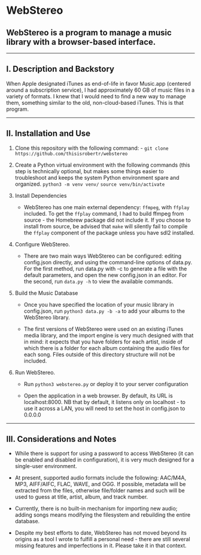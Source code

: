 # WebStereo

## WebStereo is a program to manage a music library with a browser-based interface.

---

## I. Description and Backstory

When Apple designated iTunes as end-of-life in favor Music.app (centered around a subscription service), I had approximately 60 GB of music files in a variety of formats. I knew that I would need to find a new way to manage them, something similar to the old, non-cloud-based iTunes. This is that program.

---

## II. Installation and Use

1. Clone this repository with the following command:
        - `git clone https://github.com/thisisrobertr/webstereo`

2. Create a Python virtual environment with the following commands (this step is technically optional, but makes some things easier to troubleshoot and keeps the system Python environment spare and organized.
         `python3 -m venv venv/`
      `source venv/bin/activate`

3. Install Dependencies
    - WebStereo has one main external dependency: `ffmpeg`, with `ffplay` included. To get the `ffplay` command, I had to build ffmpeg from source - the Homebrew package did not include it. If you choose to install from source, be advised that `make` will silently fail to compile the `ffplay` component of the package unless you have sdl2 installed.
    
4. Configure WebStereo.
    - There are two main ways WebStereo can be configured: editing config.json directly, and using the command-line options of data.py. For the first method, run data.py with -c to generate a file with the default parameters, and open the new config.json in an editor. For the second, run `data.py -h` to view the available commands.
 
5. Build the Music Database
    - Once you have specified the location of your music library in config.json, run `python3 data.py -b -a` to add your albums to the WebStereo library.
    
    - The first versions of WebStereo were used on an existing iTunes media library, and the import engine is very much designed with that in mind: it expects that you have folders for each artist, inside of which there is a folder for each album containing the audio files for each song. Files outside of this directory structure will not be included.
     
6. Run WebStereo.
    - Run `python3 webstereo.py` or deploy it to your server configuration
    
    - Open the application in a web browser. By default, its URL is localhost:8000. NB that by default, it listens only on localhost - to use it across a LAN, you will need to set the host in config.json to 0.0.0.0

---

## III. Considerations and Notes
- While there is support for using a password to access WebStereo (it can be enabled and disabled in configuration), it is very much designed for a single-user environment.

- At present, supported audio formats include the following: AAC/M4A, MP3, AIFF/AIFC, FLAC, WAVE, and OGG. If possible, metadata will be extracted from the files, otherwise file/folder names and such will be used to guess at title, artist, album, and track number.

- Currently, there is no built-in mechanism for importing new audio; adding songs means modifying the filesystem and rebuilding the entire database.

- Despite my best efforts to date, WebStereo has not moved beyond its origins as a tool I wrote to fulfill a personal need - there are still several missing features and imperfections in it. Please take it in that context.
